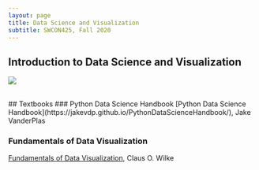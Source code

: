 ```yaml
---
layout: page
title: Data Science and Visualization
subtitle: SWCON425, Fall 2020	
---
```


## Introduction to Data Science and Visualization
[![](http://img.youtube.com/vi/KJR_c4j_x94/0.jpg)](http://www.youtube.com/watch?v=KJR_c4j_x94 "Introduction to Data Science and Visualization")

<br/>
## Textbooks
### Python Data Science Handbook
[Python Data Science Handbook](https://jakevdp.github.io/PythonDataScienceHandbook/), Jake VanderPlas

### Fundamentals of Data Visualization
[Fundamentals of Data Visualization](https://serialmentor.com/dataviz/), Claus O. Wilke
